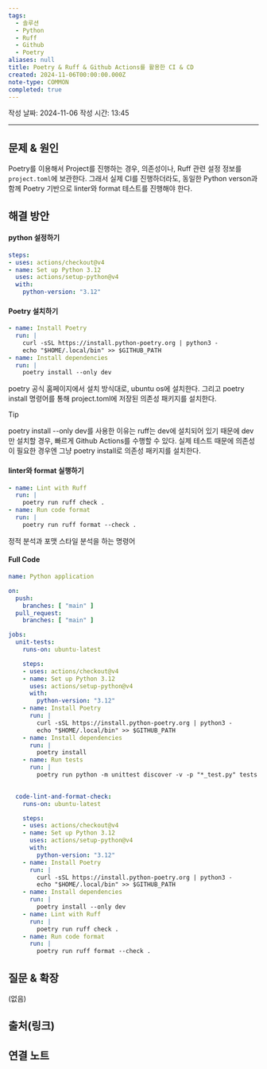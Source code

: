 ```yaml
---
tags:
  - 솔루션
  - Python
  - Ruff
  - Github
  - Poetry
aliases: null
title: Poetry & Ruff & Github Actions를 활용한 CI & CD
created: 2024-11-06T00:00:00.000Z
note-type: COMMON
completed: true
---
```

작성 날짜: 2024-11-06
작성 시간: 13:45


----

## 문제 & 원인

Poetry를 이용해서 Project를 진행하는 경우, 의존성이나, Ruff 관련 설정 정보를 `project.toml`에 보관한다. 그래서 실제 CI를 진행하더라도, 동일한 Python verson과 함께 Poetry 기반으로 linter와 format 테스트를 진행해야 한다.

## 해결 방안

#### python 설정하기

```yaml
steps:
- uses: actions/checkout@v4
- name: Set up Python 3.12
  uses: actions/setup-python@v4
  with:
    python-version: "3.12"
```

#### Poetry 설치하기

```yaml
- name: Install Poetry
  run: |
    curl -sSL https://install.python-poetry.org | python3 -
    echo "$HOME/.local/bin" >> $GITHUB_PATH
- name: Install dependencies
  run: |
    poetry install --only dev
```

poetry 공식 홈페이지에서 설치 방식대로, ubuntu os에 설치한다. 그리고 poetry install 명령어를 통해 project.toml에 저장된 의존성 패키지를 설치한다.

>[!tip]
>poetry install --only dev를 사용한 이유는 ruff는 dev에 설치되어 있기 때문에 dev만 설치할 경우, 빠르게 Github Actions를 수행할 수 있다. 실제 테스트 때문에 의존성이 필요한 경우엔 그냥 poetry install로 의존성 패키지를 설치한다.

#### linter와 format 실행하기

```yaml
- name: Lint with Ruff
  run: |
    poetry run ruff check .
- name: Run code format
  run: |
    poetry run ruff format --check .
```

정적 분석과 포맷 스타일 분석을 하는 명령어


#### Full Code

```yaml
name: Python application

on:
  push:
    branches: [ "main" ]
  pull_request:
    branches: [ "main" ]

jobs:
  unit-tests:
    runs-on: ubuntu-latest

    steps:
    - uses: actions/checkout@v4
    - name: Set up Python 3.12
      uses: actions/setup-python@v4
      with:
        python-version: "3.12"
    - name: Install Poetry
      run: |
        curl -sSL https://install.python-poetry.org | python3 -
        echo "$HOME/.local/bin" >> $GITHUB_PATH
    - name: Install dependencies
      run: |
        poetry install
    - name: Run tests
      run: |
        poetry run python -m unittest discover -v -p "*_test.py" tests
  

  code-lint-and-format-check:
    runs-on: ubuntu-latest

    steps:
    - uses: actions/checkout@v4
    - name: Set up Python 3.12
      uses: actions/setup-python@v4
      with:
        python-version: "3.12"
    - name: Install Poetry
      run: |
        curl -sSL https://install.python-poetry.org | python3 -
        echo "$HOME/.local/bin" >> $GITHUB_PATH
    - name: Install dependencies
      run: |
        poetry install --only dev
    - name: Lint with Ruff
      run: |
        poetry run ruff check .
    - name: Run code format
      run: |
        poetry run ruff format --check .


```


## 질문 & 확장

(없음)

## 출처(링크)


## 연결 노트
